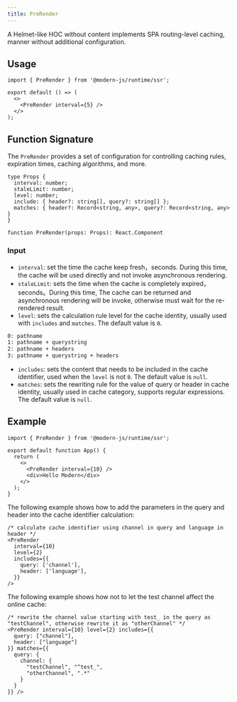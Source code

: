 ```yaml
---
title: PreRender
---
```


A Helmet-like HOC without content implements SPA routing-level caching, manner without additional configuration.

## Usage

```tsx
import { PreRender } from '@modern-js/runtime/ssr';

export default () => (
  <>
    <PreRender interval={5} />
  </>
);
```

## Function Signature

The `PreRender` provides a set of configuration for controlling caching rules, expiration times, caching algorithms, and more.

```tsx
type Props {
  interval: number;
  staleLimit: number;
  level: number;
  include: { header?: string[], query?: string[] };
  matches: { header?: Record<string, any>, query?: Record<string, any> }
}

function PreRender(props: Props): React.Component
```

### Input

- `interval`: set the time the cache keep fresh，seconds. During this time, the cache will be used directly and not invoke asynchronous rendering.
- `staleLimit`: sets the time when the cache is completely expired，seconds。During this time, The cache can be returned and asynchronous rendering will be invoke, otherwise must wait for the re-rendered result.
- `level`: sets the calculation rule level for the cache identity, usually used with `includes` and `matches`. The default value is `0`.

```bash
0: pathname
1: pathname + querystring
2: pathname + headers
3: pathname + querystring + headers
```

- `includes`: sets the content that needs to be included in the cache identifier, used when the `level` is not `0`. The default value is `null`.
- `matches`: sets the rewriting rule for the value of query or header in cache identity, usually used in cache category, supports regular expressions. The default value is `null`.

## Example

```tsx
import { PreRender } from '@modern-js/runtime/ssr';

export default function App() {
  return (
    <>
      <PreRender interval={10} />
      <div>Hello Modern</div>
    </>
  );
}
```

The following example shows how to add the parameters in the query and header into the cache identifier calculation:

```tsx
/* calculate cache identifier using channel in query and language in header */
<PreRender
  interval={10}
  level={2}
  includes={{
    query: ['channel'],
    header: ['language'],
  }}
/>
```

The following example shows how not to let the test channel affect the online cache:

```tsx
/* rewrite the channel value starting with test_ in the query as "testChannel", otherwise rewrite it as "otherChannel" */
<PreRender interval={10} level={2} includes={{
  query: ["channel"],
  header: ["language"]
}} matches={{
  query: {
    channel: {
      "testChannel", "^test_",
      "otherChannel", ".*"
    }
  }
}} />
```
